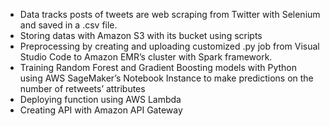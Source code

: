 -	Data tracks posts of tweets are web scraping from Twitter with Selenium and saved in a .csv file. 
-	Storing datas with Amazon S3 with its bucket using scripts
-	Preprocessing by creating and uploading customized .py job from Visual Studio Code to Amazon EMR’s cluster with Spark framework.
-	Training Random Forest and Gradient Boosting models with Python using AWS SageMaker’s Notebook Instance to make predictions on the number of retweets’ attributes
-	Deploying function using AWS Lambda
-	Creating API with Amazon API Gateway
